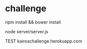 # challenge

npm install && bower install

node server/server.js


TEST
kairoschallenge.herokuapp.com